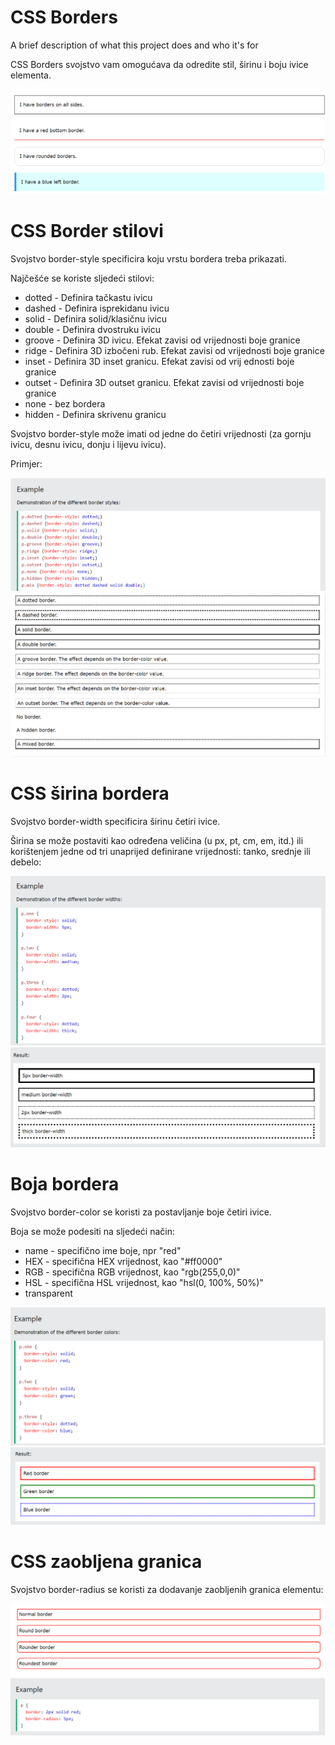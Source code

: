 
# CSS Borders

A brief description of what this project does and who it's for

CSS Borders svojstvo vam omogućava da odredite stil, širinu i boju ivice elementa.

![App Screenshot](https://github.com/BHFFMMST/Web-development/blob/main/docs/assets/images/styling/Screenshot_45.png?raw=true)

# CSS Border stilovi

Svojstvo border-style specificira koju vrstu bordera treba prikazati.

Najčešće se koriste sljedeći stilovi:

 - dotted - Definira tačkastu ivicu
- dashed - Definira isprekidanu ivicu
- solid - Definira solid/klasičnu ivicu
- double - Definira dvostruku ivicu
- groove - Definira 3D ivicu. Efekat zavisi od vrijednosti boje granice
- ridge - Definira 3D izbočeni rub. Efekat zavisi od vrijednosti boje granice
- inset - Definira 3D inset granicu. Efekat zavisi od vrij ednosti boje granice
- outset - Definira 3D outset granicu. Efekat zavisi od vrijednosti boje granice
- none - bez bordera
- hidden - Definira skrivenu granicu

Svojstvo border-style može imati od jedne do četiri vrijednosti (za gornju ivicu, desnu ivicu, donju i lijevu ivicu).

Primjer:

![App Screenshot](https://github.com/BHFFMMST/Web-development/blob/main/docs/assets/images/styling/Screenshot_46.png?raw=true)
![App Screenshot](https://github.com/BHFFMMST/Web-development/blob/main/docs/assets/images/styling/Screenshot_47.png?raw=true)

##

# CSS širina bordera

Svojstvo border-width specificira širinu četiri ivice.

Širina se može postaviti kao određena veličina (u px, pt, cm, em, itd.) ili korištenjem jedne od tri unaprijed definirane vrijednosti: tanko, srednje ili debelo:

![App Screenshot](https://github.com/BHFFMMST/Web-development/blob/main/docs/assets/images/styling/Screenshot_48.png?raw=true)
![App Screenshot](https://github.com/BHFFMMST/Web-development/blob/main/docs/assets/images/styling/Screenshot_49.png?raw=true)

##

# Boja bordera

Svojstvo border-color se koristi za postavljanje boje četiri ivice.

Boja se može podesiti na sljedeći način:

- name - specifično ime boje, npr "red"
- HEX - specifična HEX vrijednost, kao "#ff0000"
- RGB - specifična RGB vrijednost, kao "rgb(255,0,0)"
- HSL - specifična HSL vrijednost, kao "hsl(0, 100%, 50%)"
- transparent

![App Screenshot](https://github.com/BHFFMMST/Web-development/blob/main/docs/assets/images/styling/Screenshot_50.png?raw=true)
![App Screenshot](https://github.com/BHFFMMST/Web-development/blob/main/docs/assets/images/styling/Screenshot_51.png?raw=true)

# CSS zaobljena granica

Svojstvo border-radius se koristi za dodavanje zaobljenih granica elementu:

![App Screenshot](https://github.com/BHFFMMST/Web-development/blob/main/docs/assets/images/styling/Screenshot_52.png?raw=true)
![App Screenshot](https://github.com/BHFFMMST/Web-development/blob/main/docs/assets/images/styling/Screenshot_53.png?raw=true)
